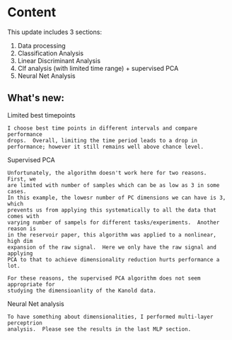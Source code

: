 Content
=======================

This update includes 3 sections:
1. Data processing
2. Classification Analysis
3. Linear Discriminant Analysis
4. Clf analysis (with limited time range) + supervised PCA
5. Neural Net Analysis

## What's new:

Limited best timepoints

    I choose best time points in different intervals and compare performance
    drops.  Overall, limiting the time period leads to a drop in
    performance; however it still remains well above chance level.

Supervised PCA
    
    Unfortunately, the algorithm doesn't work here for two reasons.  First, we
    are limited with number of samples which can be as low as 3 in some cases.
    In this example, the lowesr number of PC dimensions we can have is 3, which
    prevents us from applying this systematically to all the data that comes with
    varying number of sampels for different tasks/experiments.  Another reason is
    in the reservoir paper, this algorithm was applied to a nonlinear, high dim
    expansion of the raw signal.  Here we only have the raw signal and applying
    PCA to that to achieve dimensionality reduction hurts performance a lot.
    
    For these reasons, the supervised PCA algorithm does not seem appropriate for
    studying the dimensioanlity of the Kanold data.
    
Neural Net analysis

    To have something about dimensionalities, I performed multi-layer perceptrion
    analysis.  Please see the results in the last MLP section.
